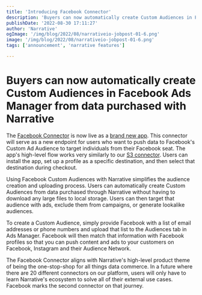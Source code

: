 ```yaml
---
title: 'Introducing Facebook Connector'
description: 'Buyers can now automatically create Custom Audiences in Facebook Ads Manager from data purchased with Narrative.'
publishDate: '2022-08-30 17:11:27'
author: 'Narrative'
ogImage: '/img/blog/2022/08/narrativeio-jobpost-01-6.png'
image: '/img/blog/2022/08/narrativeio-jobpost-01-6.png'
tags: ['announcement', 'narrative features']

---
```

Buyers can now automatically create Custom Audiences in Facebook Ads Manager from data purchased with Narrative
===============================================================================================================

The [Facebook Connector](https://app.narrative.io/app/facebook-connector) is now live as a [brand new app](https://app.narrative.io/app/facebook-connector). This connector will serve as a new endpoint for users who want to push data to Facebook's Custom Ad Audience to target individuals from their Facebook seat. The app's high-level flow works very similarly to our [S3 connector](https://app.narrative.io/app/s3-connector). Users can install the app, set up a profile as a specific destination, and then select that destination during checkout.

Using Facebook Custom Audiences with Narrative simplifies the audience creation and uploading process. Users can automatically create Custom Audiences from data purchased through Narrative without having to download any large files to local storage. Users can then target that audience with ads, exclude them from campaigns, or generate lookalike audiences.

To create a Custom Audience, simply provide Facebook with a list of email addresses or phone numbers and upload that list to the Audiences tab in Ads Manager. Facebook will then match that information with Facebook profiles so that you can push content and ads to your customers on Facebook, Instagram and their Audience Network.

The Facebook Connector aligns with Narrative's high-level product theme of being the one-stop-shop for all things data commerce. In a future where there are 20 different connectors on our platform, users will only have to learn Narrative's ecosystem to solve all of their external use cases. Facebook marks the second connector on that journey.
